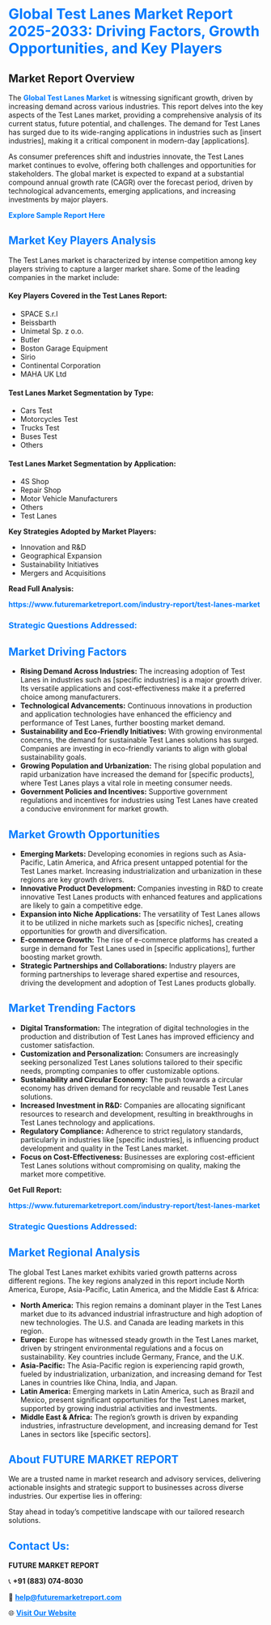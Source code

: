 <h1 style="color: #007BFF;">Global Test Lanes Market Report 2025-2033: Driving Factors, Growth Opportunities, and Key Players</h1>

<section id="overview">
<h2>Market Report Overview</h2>
<p>The <a href="https://www.futuremarketreport.com/industry-report/test-lanes-market" style="color: #007BFF; text-decoration: none;"><strong>Global Test Lanes Market</strong></a> is witnessing significant growth, driven by increasing demand across various industries. This report delves into the key aspects of the Test Lanes market, providing a comprehensive analysis of its current status, future potential, and challenges. The demand for Test Lanes has surged due to its wide-ranging applications in industries such as [insert industries], making it a critical component in modern-day [applications].</p>
<p>As consumer preferences shift and industries innovate, the Test Lanes market continues to evolve, offering both challenges and opportunities for stakeholders. The global market is expected to expand at a substantial compound annual growth rate (CAGR) over the forecast period, driven by technological advancements, emerging applications, and increasing investments by major players.</p>
</section>

<section id="overview">
<p><a href="https://www.futuremarketreport.com/request-sample/reportId=128619" style="color: #007BFF; text-decoration: none;"><strong>Explore Sample Report Here</strong></a></p>
</section>

<section id="key-players">
<h2 style="color: #007BFF;">Market Key Players Analysis</h2>
<p>The Test Lanes market is characterized by intense competition among key players striving to capture a larger market share. Some of the leading companies in the market include:</p>
<h4>Key Players Covered in the Test Lanes Report:</h4>
<ul><li>SPACE S.r.l</li><li>Beissbarth</li><li>Unimetal Sp. z o.o.</li><li>Butler</li><li>Boston Garage Equipment</li><li>Sirio</li><li>Continental Corporation</li><li>MAHA UK Ltd</li></ul>
<h4>Test Lanes Market Segmentation by Type:</h4>
<ul><li>Cars Test</li><li>Motorcycles Test</li><li>Trucks Test</li><li>Buses Test</li><li>Others</li></ul>

<h4>Test Lanes Market Segmentation by Application:</h4>
<ul><li>4S Shop</li><li>Repair Shop</li><li>Motor Vehicle Manufacturers</li><li>Others</li><li>Test Lanes</li></ul>
<p><strong>Key Strategies Adopted by Market Players:</strong></p>
<ul>
<li>Innovation and R&D</li>
<li>Geographical Expansion</li>
<li>Sustainability Initiatives</li>
<li>Mergers and Acquisitions</li>
</ul>
</section>

<section>
<p><strong>Read Full Analysis: </strong></p><a href="https://www.futuremarketreport.com/industry-report/test-lanes-market" style="color: #007BFF; text-decoration: none;"><strong>https://www.futuremarketreport.com/industry-report/test-lanes-market</strong></a>
<h3 style="color: #007BFF;">Strategic Questions Addressed:</h3>
</section>

<section id="driving-factors">
<h2 style="color: #007BFF;">Market Driving Factors</h2>
<ul>
<li><strong>Rising Demand Across Industries:</strong> The increasing adoption of Test Lanes in industries such as [specific industries] is a major growth driver. Its versatile applications and cost-effectiveness make it a preferred choice among manufacturers.</li>
<li><strong>Technological Advancements:</strong> Continuous innovations in production and application technologies have enhanced the efficiency and performance of Test Lanes, further boosting market demand.</li>
<li><strong>Sustainability and Eco-Friendly Initiatives:</strong> With growing environmental concerns, the demand for sustainable Test Lanes solutions has surged. Companies are investing in eco-friendly variants to align with global sustainability goals.</li>
<li><strong>Growing Population and Urbanization:</strong> The rising global population and rapid urbanization have increased the demand for [specific products], where Test Lanes plays a vital role in meeting consumer needs.</li>
<li><strong>Government Policies and Incentives:</strong> Supportive government regulations and incentives for industries using Test Lanes have created a conducive environment for market growth.</li>
</ul>
</section>

<section id="growth-opportunities">
<h2 style="color: #007BFF;">Market Growth Opportunities</h2>
<ul>
<li><strong>Emerging Markets:</strong> Developing economies in regions such as Asia-Pacific, Latin America, and Africa present untapped potential for the Test Lanes market. Increasing industrialization and urbanization in these regions are key growth drivers.</li>
<li><strong>Innovative Product Development:</strong> Companies investing in R&D to create innovative Test Lanes products with enhanced features and applications are likely to gain a competitive edge.</li>
<li><strong>Expansion into Niche Applications:</strong> The versatility of Test Lanes allows it to be utilized in niche markets such as [specific niches], creating opportunities for growth and diversification.</li>
<li><strong>E-commerce Growth:</strong> The rise of e-commerce platforms has created a surge in demand for Test Lanes used in [specific applications], further boosting market growth.</li>
<li><strong>Strategic Partnerships and Collaborations:</strong> Industry players are forming partnerships to leverage shared expertise and resources, driving the development and adoption of Test Lanes products globally.</li>
</ul>
</section>

<section id="trending-factors">
<h2 style="color: #007BFF;">Market Trending Factors</h2>
<ul>
<li><strong>Digital Transformation:</strong> The integration of digital technologies in the production and distribution of Test Lanes has improved efficiency and customer satisfaction.</li>
<li><strong>Customization and Personalization:</strong> Consumers are increasingly seeking personalized Test Lanes solutions tailored to their specific needs, prompting companies to offer customizable options.</li>
<li><strong>Sustainability and Circular Economy:</strong> The push towards a circular economy has driven demand for recyclable and reusable Test Lanes solutions.</li>
<li><strong>Increased Investment in R&D:</strong> Companies are allocating significant resources to research and development, resulting in breakthroughs in Test Lanes technology and applications.</li>
<li><strong>Regulatory Compliance:</strong> Adherence to strict regulatory standards, particularly in industries like [specific industries], is influencing product development and quality in the Test Lanes market.</li>
<li><strong>Focus on Cost-Effectiveness:</strong> Businesses are exploring cost-efficient Test Lanes solutions without compromising on quality, making the market more competitive.</li>
</ul>
</section>

<section>
<p><strong>Get Full Report: </strong></p><a href="https://www.futuremarketreport.com/industry-report/test-lanes-market" style="color: #007BFF; text-decoration: none;"><strong>https://www.futuremarketreport.com/industry-report/test-lanes-market</strong></a>
<h3 style="color: #007BFF;">Strategic Questions Addressed:</h3>
</section>


<section id="regional-analysis">
<h2 style="color: #007BFF;">Market Regional Analysis</h2>
<p>The global Test Lanes market exhibits varied growth patterns across different regions. The key regions analyzed in this report include North America, Europe, Asia-Pacific, Latin America, and the Middle East & Africa:</p>
<ul>
<li><strong>North America:</strong> This region remains a dominant player in the Test Lanes market due to its advanced industrial infrastructure and high adoption of new technologies. The U.S. and Canada are leading markets in this region.</li>
<li><strong>Europe:</strong> Europe has witnessed steady growth in the Test Lanes market, driven by stringent environmental regulations and a focus on sustainability. Key countries include Germany, France, and the U.K.</li>
<li><strong>Asia-Pacific:</strong> The Asia-Pacific region is experiencing rapid growth, fueled by industrialization, urbanization, and increasing demand for Test Lanes in countries like China, India, and Japan.</li>
<li><strong>Latin America:</strong> Emerging markets in Latin America, such as Brazil and Mexico, present significant opportunities for the Test Lanes market, supported by growing industrial activities and investments.</li>
<li><strong>Middle East & Africa:</strong> The region’s growth is driven by expanding industries, infrastructure development, and increasing demand for Test Lanes in sectors like [specific sectors].</li>
</ul>
</section>

<footer>
<h2 style="color: #007BFF;">About FUTURE MARKET REPORT</h2>
<p>We are a trusted name in market research and advisory services, delivering actionable insights and strategic support to businesses across diverse industries. Our expertise lies in offering:</p>

<p>Stay ahead in today’s competitive landscape with our tailored research solutions.</p>

<h2 style="color: #007BFF;">Contact Us:</h2>
<p><strong>FUTURE MARKET REPORT</strong></p>
<p>📞 <strong>+91 (883) 074-8030</strong></p>
<p>📧 <strong><a href="mailto:help@futuremarketreport.com" style="color: #007BFF;">help@futuremarketreport.com</a></strong></p>
<p>🌐 <strong><a href="https://www.futuremarketreport.com/" style="color: #007BFF;">Visit Our Website</a></strong></p>
</footer>